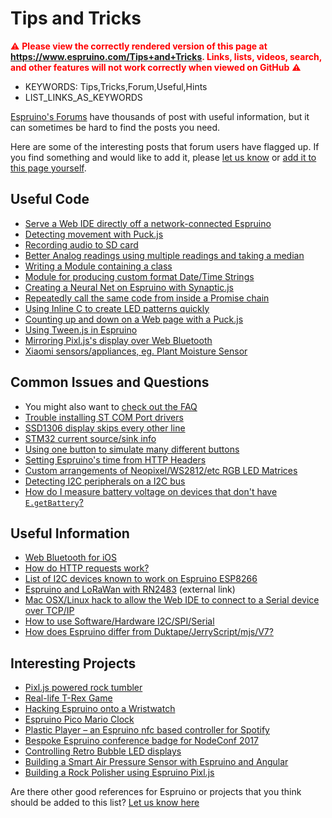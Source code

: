 <!--- Copyright (c) 2018 Gordon Williams, Pur3 Ltd. See the file LICENSE for copying permission. -->
Tips and Tricks
=================

<span style="color:red">:warning: **Please view the correctly rendered version of this page at https://www.espruino.com/Tips+and+Tricks. Links, lists, videos, search, and other features will not work correctly when viewed on GitHub** :warning:</span>

* KEYWORDS: Tips,Tricks,Forum,Useful,Hints
* LIST_LINKS_AS_KEYWORDS

[Espruino's Forums](http://forum.espruino.com) have thousands of post with
useful information, but it can sometimes be hard to find the posts you need.

Here are some of the interesting posts that forum users have flagged up. If you
find something and would like to add it, please [let us know](https://github.com/espruino/EspruinoDocs/issues/new?title=Tips+and+Tricks+addition:) or
[add it to this page yourself](https://github.com/espruino/EspruinoDocs/blob/master/info/Tips%20and%20Tricks.md).


Useful Code
-----------

* [Serve a Web IDE directly off a network-connected Espruino](http://forum.espruino.com/conversations/318472/)
* [Detecting movement with Puck.js](http://forum.espruino.com/conversations/301185)
* [Recording audio to SD card](http://forum.espruino.com/conversations/324262/#14390638)
* [Better Analog readings using multiple readings and taking a median](http://forum.espruino.com/conversations/297218/#14365428)
* [Writing a Module containing a class](http://forum.espruino.com/conversations/317394/#comment14111852)
* [Module for producing custom format Date/Time Strings](http://forum.espruino.com/comments/13109698/)
* [Creating a Neural Net on Espruino with Synaptic.js](http://forum.espruino.com/conversations/311688/)
* [Repeatedly call the same code from inside a Promise chain](http://forum.espruino.com/conversations/325552/#comment14431230)
* [Using Inline C to create LED patterns quickly](http://forum.espruino.com/conversations/325997/#14431325)
* [Counting up and down on a Web page with a Puck.js](http://forum.espruino.com/conversations/326269/)
* [Using Tween.js in Espruino](http://forum.espruino.com/conversations/326659/#comment14458738)
* [Mirroring Pixl.js's display over Web Bluetooth](https://medium.com/@urish/mirroring-lcd-display-over-web-bluetooth-bb9ff2cb5d30)
* [Xiaomi sensors/appliances, eg. Plant Moisture Sensor](http://forum.espruino.com/conversations/333218)

Common Issues and Questions
---------------------------

* You might also want to [check out the FAQ](/FAQ)
* [Trouble installing ST COM Port drivers](http://forum.espruino.com/conversations/290299/)
* [SSD1306 display skips every other line](http://forum.espruino.com/conversations/269330/)
* [STM32 current source/sink info](http://forum.espruino.com/conversations/428/)
* [Using one button to simulate many different buttons](http://forum.espruino.com/conversations/1781/#31439)
* [Setting Espruino's time from HTTP Headers](http://forum.espruino.com/conversations/280894/#12755183)
* [Custom arrangements of Neopixel/WS2812/etc RGB LED Matrices](http://forum.espruino.com/conversations/315564/)
* [Detecting I2C peripherals on a I2C bus](http://forum.espruino.com/conversations/278556/#12663043)
* [How do I measure battery voltage on devices that don't have `E.getBattery`?](http://forum.espruino.com/conversations/326231/#14441504)


Useful Information
------------------

* [Web Bluetooth for iOS](http://forum.espruino.com/conversations/298547/)
* [How do HTTP requests work?](http://forum.espruino.com/conversations/1364/)
* [List of I2C devices known to work on Espruino ESP8266](http://forum.espruino.com/conversations/286554/)
* [Espruino and LoRaWan with RN2483](https://github.com/yerpj/TTN_with_Espruino/blob/master/QuickStart.md) (external link)
* [Mac OSX/Linux hack to allow the Web IDE to connect to a Serial device over TCP/IP](http://forum.espruino.com/comments/14450988/)
* [How to use Software/Hardware I2C/SPI/Serial](http://forum.espruino.com/conversations/327459/#comment14488718)
* [How does Espruino differ from Duktape/JerryScript/mjs/V7?](http://forum.espruino.com/conversations/329430/#14565912)

Interesting Projects
--------------------

* [Pixl.js powered rock tumbler](https://github.com/urish/diy-tumbler)
* [Real-life T-Rex Game](https://github.com/urish/real-trex-runner)
* [Hacking Espruino onto a Wristwatch](http://forum.espruino.com/conversations/280747/)
* [Espruino Pico Mario Clock](https://github.com/paulcockrell/espruino-mario-clock)
* [Plastic Player – an Espruino nfc based controller for Spotify](http://brendandawes.com/projects/plastic­player2/)
* [Bespoke Espruino conference badge for NodeConf 2017](http://forum.espruino.com/conversations/313468/)
* [Controlling Retro Bubble LED displays](http://forum.espruino.com/conversations/311847)
* [Building a Smart Air Pressure Sensor with Espruino and Angular](https://medium.com/@urish/building-a-smart-air-pressure-sensor-with-espruino-and-angular-942ef7373b92)
* [Building a Rock Polisher using Espruino Pixl.js](https://medium.com/@urish/improvising-hardware-diy-rotary-rock-tumbler-d3a1a1915ea9)


Are there other good references for Espruino or projects that you think
should be added to this list? [Let us know here](https://github.com/espruino/EspruinoDocs/issues)
